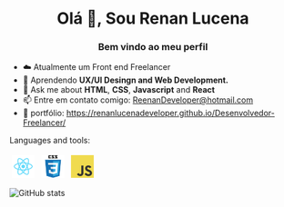 <h1 align="center">Olá 👋, Sou Renan Lucena</h1>
<h3 align="center">Bem vindo ao meu perfil</h3>

- ☁️ Atualmente um Front end Freelancer
- 🌱 Aprendendo **UX/UI Desingn and Web Development.**
- 💬 Ask me about **HTML**, **CSS**, **Javascript** and **React**
- 📫 Entre em contato comigo: ReenanDeveloper@hotmail.com
- 🤝 portfólio: https://renanlucenadeveloper.github.io/Desenvolvedor-Freelancer/

<p align="left">Languages and tools:</p>

<p>
  <img src="https://raw.githubusercontent.com/github/explore/80688e429a7d4ef2fca1e82350fe8e3517d3494d/topics/react/react.png" alt="React" height="40" style="vertical-align:top; margin:4px">
  <img src="https://raw.githubusercontent.com/github/explore/80688e429a7d4ef2fca1e82350fe8e3517d3494d/topics/css/css.png" alt="CCS3" height="40" style="vertical-align:top; margin:4px">
  <img src="https://raw.githubusercontent.com/github/explore/80688e429a7d4ef2fca1e82350fe8e3517d3494d/topics/javascript/javascript.png" alt="Javascript" height="40"      style="vertical-align:top; margin:4px">
</p>

![GitHub stats](https://github-readme-stats.vercel.app/api?username=RenanLucenaDeveloper&show_icons=true&theme=default)
